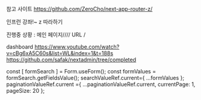 참고 사이트
https://github.com/ZeroCho/next-app-router-z/

인프런 강좌!~ z 따라하기

진행중 상황 : 메인 페이지//// URL /


dashboard
https://www.youtube.com/watch?v=cBg6xA5C60s&list=WL&index=1&t=188s
https://github.com/safak/nextadmin/tree/completed

const [ formSearch ] = Form.useForm();
const formValues = formSearch.getFieldsValue();
searchValueRef.current={ ...formValues };
paginationValueRef.current ={ ...paginationValueRef.current, currentPage: 1, pageSize: 20 };
